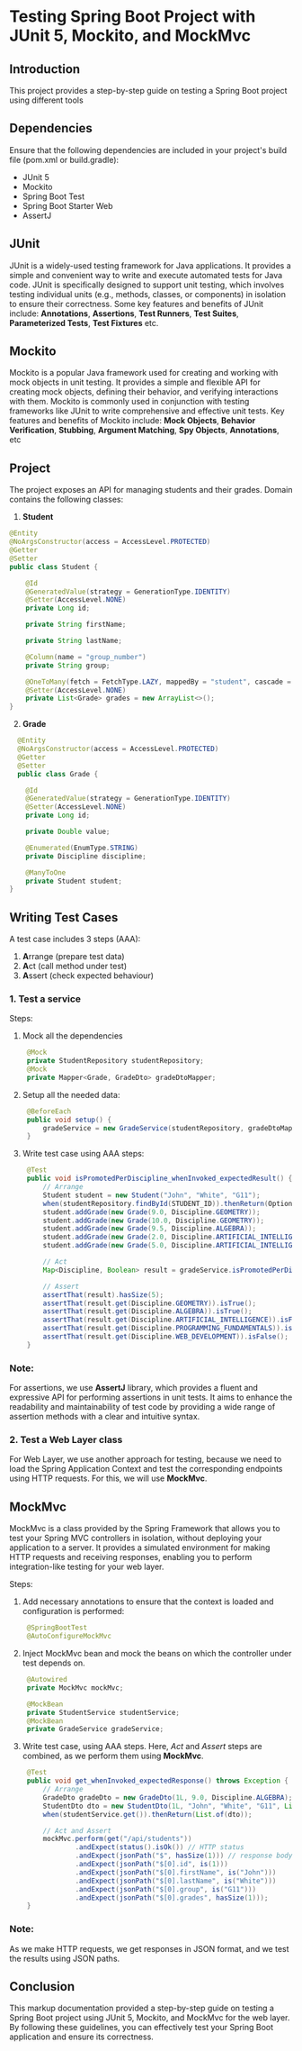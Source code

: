 # Testing Spring Boot Project with JUnit 5, Mockito, and MockMvc

## Introduction
This project provides a step-by-step guide on testing a Spring Boot project using different tools

## Dependencies
Ensure that the following dependencies are included in your project's build file (pom.xml or build.gradle):

- JUnit 5
- Mockito
- Spring Boot Test
- Spring Boot Starter Web
- AssertJ

## JUnit
JUnit is a widely-used testing framework for Java applications. It provides a simple and convenient way to write and execute automated tests for Java code. JUnit is specifically designed to support unit testing, which involves testing individual units (e.g., methods, classes, or components) in isolation to ensure their correctness. Some key features and benefits of JUnit include: **Annotations**, **Assertions**, **Test Runners**, **Test Suites**, **Parameterized Tests**, **Test Fixtures** etc.

## Mockito
Mockito is a popular Java framework used for creating and working with mock objects in unit testing. It provides a simple and flexible API for creating mock objects, defining their behavior, and verifying interactions with them. Mockito is commonly used in conjunction with testing frameworks like JUnit to write comprehensive and effective unit tests. Key features and benefits of Mockito include: **Mock Objects**, **Behavior Verification**, **Stubbing**, **Argument Matching**, **Spy Objects**, **Annotations**, etc

## Project
The project exposes an API for managing students and their grades. Domain contains the following classes:
1. **Student**
   
```java
@Entity
@NoArgsConstructor(access = AccessLevel.PROTECTED)
@Getter
@Setter
public class Student {

    @Id
    @GeneratedValue(strategy = GenerationType.IDENTITY)
    @Setter(AccessLevel.NONE)
    private Long id;

    private String firstName;

    private String lastName;

    @Column(name = "group_number")
    private String group;

    @OneToMany(fetch = FetchType.LAZY, mappedBy = "student", cascade = {CascadeType.PERSIST, CascadeType.MERGE, CascadeType.REMOVE})
    @Setter(AccessLevel.NONE)
    private List<Grade> grades = new ArrayList<>();
}
   ```

2. **Grade**

```java
  @Entity
  @NoArgsConstructor(access = AccessLevel.PROTECTED)
  @Getter
  @Setter
  public class Grade {

    @Id
    @GeneratedValue(strategy = GenerationType.IDENTITY)
    @Setter(AccessLevel.NONE)
    private Long id;

    private Double value;

    @Enumerated(EnumType.STRING)
    private Discipline discipline;

    @ManyToOne
    private Student student;
}
```

## Writing Test Cases
A test case includes 3 steps (AAA): 
  1. **A**rrange (prepare test data)
  2. **A**ct (call method under test)
  3. **A**ssert (check expected behaviour)

### 1. Test a service
Steps:
1. Mock all the dependencies

   ```java
    @Mock
    private StudentRepository studentRepository;
    @Mock
    private Mapper<Grade, GradeDto> gradeDtoMapper;
   ```
2. Setup all the needed data:

   ```java
    @BeforeEach
    public void setup() {
        gradeService = new GradeService(studentRepository, gradeDtoMapper);
    }
   ```

3. Write test case using AAA steps:

   ```java
    @Test
    public void isPromotedPerDiscipline_whenInvoked_expectedResult() {
        // Arrange 
        Student student = new Student("John", "White", "G11");
        when(studentRepository.findById(STUDENT_ID)).thenReturn(Optional.of(student)); 
        student.addGrade(new Grade(9.0, Discipline.GEOMETRY));
        student.addGrade(new Grade(10.0, Discipline.GEOMETRY));
        student.addGrade(new Grade(9.5, Discipline.ALGEBRA));
        student.addGrade(new Grade(2.0, Discipline.ARTIFICIAL_INTELLIGENCE));
        student.addGrade(new Grade(5.0, Discipline.ARTIFICIAL_INTELLIGENCE));

        // Act
        Map<Discipline, Boolean> result = gradeService.isPromotedPerDiscipline(STUDENT_ID);

        // Assert
        assertThat(result).hasSize(5);
        assertThat(result.get(Discipline.GEOMETRY)).isTrue();
        assertThat(result.get(Discipline.ALGEBRA)).isTrue();
        assertThat(result.get(Discipline.ARTIFICIAL_INTELLIGENCE)).isFalse();
        assertThat(result.get(Discipline.PROGRAMMING_FUNDAMENTALS)).isFalse();
        assertThat(result.get(Discipline.WEB_DEVELOPMENT)).isFalse();
    }
   ```
### Note: 
For assertions, we use **AssertJ** library, which provides a fluent and expressive API for performing assertions in unit tests. It aims to enhance the readability and maintainability of test code by providing a wide range of assertion methods with a clear and intuitive syntax. 

### 2. Test a Web Layer class
For Web Layer, we use another approach for testing, because we need to load the Spring Application Context and test the corresponding endpoints using HTTP requests. For this, we will use **MockMvc**.

## MockMvc
MockMvc is a class provided by the Spring Framework that allows you to test your Spring MVC controllers in isolation, without deploying your application to a server. It provides a simulated environment for making HTTP requests and receiving responses, enabling you to perform integration-like testing for your web layer.

Steps:
1. Add necessary annotations to ensure that the context is loaded and configuration is performed:

   ```java
    @SpringBootTest
    @AutoConfigureMockMvc
   ```

2. Inject MockMvc bean and mock the beans on which the controller under test depends on.

   ```java
    @Autowired
    private MockMvc mockMvc;

    @MockBean
    private StudentService studentService;
    @MockBean
    private GradeService gradeService;
   ```
3. Write test case, using AAA steps. Here, *Act* and *Assert* steps are combined, as we perform them using **MockMvc**.

   ```java
    @Test
    public void get_whenInvoked_expectedResponse() throws Exception {
        // Arrange
        GradeDto gradeDto = new GradeDto(1L, 9.0, Discipline.ALGEBRA);
        StudentDto dto = new StudentDto(1L, "John", "White", "G11", List.of(gradeDto));
        when(studentService.get()).thenReturn(List.of(dto));

        // Act and Assert
        mockMvc.perform(get("/api/students"))
                .andExpect(status().isOk()) // HTTP status
                .andExpect(jsonPath("$", hasSize(1))) // response body
                .andExpect(jsonPath("$[0].id", is(1)))
                .andExpect(jsonPath("$[0].firstName", is("John")))
                .andExpect(jsonPath("$[0].lastName", is("White")))
                .andExpect(jsonPath("$[0].group", is("G11")))
                .andExpect(jsonPath("$[0].grades", hasSize(1)));
    }
   ```

### Note:
As we make HTTP requests, we get responses in JSON format, and we test the results using JSON paths.

## Conclusion
This markup documentation provided a step-by-step guide on testing a Spring Boot project using JUnit 5, Mockito, and MockMvc for the web layer. By following these guidelines, you can effectively test your Spring Boot application and ensure its correctness.
